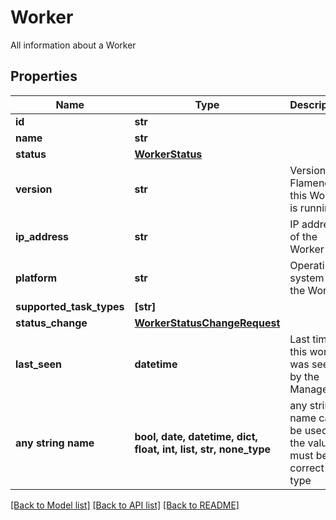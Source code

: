 # Worker

All information about a Worker

## Properties
Name | Type | Description | Notes
------------ | ------------- | ------------- | -------------
**id** | **str** |  | 
**name** | **str** |  | 
**status** | [**WorkerStatus**](WorkerStatus.md) |  | 
**version** | **str** | Version of Flamenco this Worker is running | 
**ip_address** | **str** | IP address of the Worker | 
**platform** | **str** | Operating system of the Worker | 
**supported_task_types** | **[str]** |  | 
**status_change** | [**WorkerStatusChangeRequest**](WorkerStatusChangeRequest.md) |  | [optional] 
**last_seen** | **datetime** | Last time this worker was seen by the Manager. | [optional] 
**any string name** | **bool, date, datetime, dict, float, int, list, str, none_type** | any string name can be used but the value must be the correct type | [optional]

[[Back to Model list]](../README.md#documentation-for-models) [[Back to API list]](../README.md#documentation-for-api-endpoints) [[Back to README]](../README.md)


